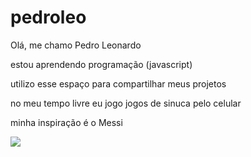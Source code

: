 # pedroleo
Olá, me chamo Pedro Leonardo

estou aprendendo programação (javascript)

utilizo esse espaço para compartilhar meus projetos

no meu tempo livre eu jogo jogos de sinuca pelo celular

minha inspiração é o Messi



![](https://tenor.com/pt-BR/view/messi-spiderman-messi-spiderweb-messi-miami-miami-messi-lio-messi-gif-3072172177370533823)


